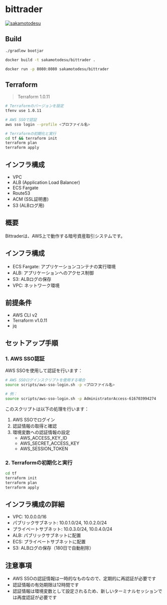 # bittrader

[![sakamotodesu](https://circleci.com/gh/sakamotodesu/bittrader.svg?style=svg)](https://app.circleci.com/pipelines/github/sakamotodesu/bittrader)


## Build

```bash
./gradlew bootjar

docker build -t sakamotodesu/bittrader .

docker run -p 8080:8080 sakamotodesu/bittrader
```

## Terraform

> Terraform 1.0.11

```bash
# Terraformのバージョンを設定
tfenv use 1.0.11

# AWS SSOで認証
aws sso login --profile <プロファイル名>

# Terraformの初期化と実行
cd tf && terraform init
terraform plan
terraform apply
```

## インフラ構成

- VPC
- ALB (Application Load Balancer)
- ECS Fargate
- Route53
- ACM (SSL証明書)
- S3 (ALBログ用)

## 概要
Bittraderは、AWS上で動作する暗号資産取引システムです。

## インフラ構成
- ECS Fargate: アプリケーションコンテナの実行環境
- ALB: アプリケーションへのアクセス制御
- S3: ALBログの保存
- VPC: ネットワーク環境

## 前提条件
- AWS CLI v2
- Terraform v1.0.11
- jq

## セットアップ手順

### 1. AWS SSO認証
AWS SSOを使用して認証を行います：

```bash
# AWS SSOログインスクリプトを使用する場合
source scripts/aws-sso-login.sh -p <プロファイル名>

# 例：
source scripts/aws-sso-login.sh -p AdministratorAccess-616703994274
```

このスクリプトは以下の処理を行います：
1. AWS SSOでログイン
2. 認証情報の取得と確認
3. 環境変数への認証情報の設定
   - AWS_ACCESS_KEY_ID
   - AWS_SECRET_ACCESS_KEY
   - AWS_SESSION_TOKEN

### 2. Terraformの初期化と実行
```bash
cd tf
terraform init
terraform plan
terraform apply
```

## インフラ構成の詳細
- VPC: 10.0.0.0/16
- パブリックサブネット: 10.0.1.0/24, 10.0.2.0/24
- プライベートサブネット: 10.0.3.0/24, 10.0.4.0/24
- ALB: パブリックサブネットに配置
- ECS: プライベートサブネットに配置
- S3: ALBログの保存（180日で自動削除）

## 注意事項
- AWS SSOの認証情報は一時的なものなので、定期的に再認証が必要です
- 認証情報の有効期限は12時間です
- 認証情報は環境変数として設定されるため、新しいターミナルセッションでは再度認証が必要です